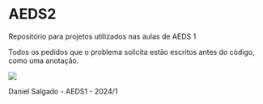 # AEDS2
Repositório para projetos utilizados nas aulas de AEDS 1

Todos os pedidos que o problema solicita estão escritos antes do código, como uma anotação.

<img src = "https://images6.alphacoders.com/866/866193.jpg">

Daniel Salgado - AEDS1 - 2024/1
